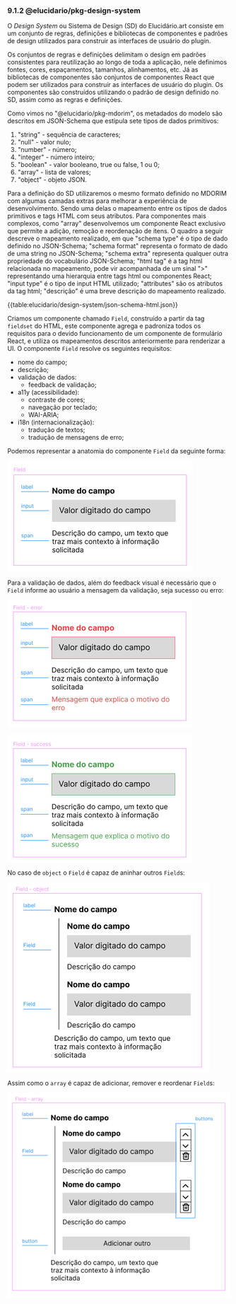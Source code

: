 ### 9.1.2 @elucidario/pkg-design-system

O _Design System_ ou Sistema de Design (SD) do Elucidário.art consiste em um conjunto de regras, definições e bibliotecas de componentes e padrões de design utilizados para construir as interfaces de usuário do plugin.

Os conjuntos de regras e definições delimitam o design em padrões consistentes para reutilização ao longo de toda a aplicação, nele definimos fontes, cores, espaçamentos, tamanhos, alinhamentos, etc. Já as bibliotecas de componentes são conjuntos de componentes React que podem ser utilizados para construir as interfaces de usuário do plugin. Os componentes são construídos utilizando o padrão de design definido no SD, assim como as regras e definições.

Como vimos no "@elucidario/pkg-mdorim", os metadados do modelo são descritos em JSON-Schema que estipula sete tipos de dados primitivos:

1. "string" - sequência de caracteres;
2. "null" - valor nulo;
3. "number" - número;
4. "integer" - número inteiro;
5. "boolean" - valor booleano, true ou false, 1 ou 0;
6. "array" - lista de valores;
7. "object" - objeto JSON.

Para a definição do SD utilizaremos o mesmo formato definido no MDORIM com algumas camadas extras para melhorar a experiência de desenvolvimento. Sendo uma delas o mapeamento entre os tipos de dados primitivos e tags HTML com seus atributos. Para componentes mais complexos, como "array" desenvolvemos um componente React exclusivo que permite a adição, remoção e reordenação de itens. O quadro a seguir descreve o mapeamento realizado, em que "schema type" é o tipo de dado definido no JSON-Schema; "schema format" representa o formato de dado de uma string no JSON-Schema; "schema extra" representa qualquer outra propriedade do vocabulário JSON-Schema; "html tag" é a tag html relacionada no mapeamento, pode vir acompanhada de um sinal ">" representando uma hierarquia entre tags html ou componentes React; "input type" é o tipo de input HTML utilizado; "attributes" são os atributos da tag html; "descrição" é uma breve descrição do mapeamento realizado.

{{table:elucidario/design-system/json-schema-html.json}}

<!-- Como o JSON-Schema não foi criado para ser utilizado por usuários finais, mas sim por desenvolvedores e máquinas, o vocabulário não possui suporte para localização das strings "title" e "description", portanto no JSON-Schema essas propriedades devem ser escritas em inglês, logo não podemos utilizá-las para gerar a UI, uma vez que devemos dar suporte à outros idiomas como português e espanhol. Para resolver esse problema, criamos um arquivo JSON paralelo que mapeia cada propriedade do MDORIM à um objeto que permite a internacionalização dos textos para a UI, como o nome da propriedade, descrição, mensagens de erro e sucesso, etc. Este objeto também contém uma propriedade "component" que permite a definição de um componente React específico para a renderização desta propriedade no MDORIM, essa função é útil no caso de algumas exceções em que não foi utilizado o mapeamento padrão (json-schema -> HTML), mas sim foi realizada a criação de um componente próprio para renderização e edição desta propriedade. Este objeto pode ser descrito em JSON-Schema da seguinte forma:

**Quadro X - JSON-UI: Esquema declarativo para mapeamento de modelos de dados definidos em JSON-Schema e Interfaces de Usuário**

{{code:../../../../../packages/mdorim/src/schemas/json-ui/schema.json}}

Fonte: Elaborado pelo autor.

No quadro acima a propriedade "patternProperties" define o padrão de nome de cada propriedade do MDORIM para o mapeamento, no caso utilizamos o padrão Regex[^1] **^[a-z][a-z0-9_]\*$**, em que:

-   "^[a-z]" - a propriedade deve iniciar com uma letra minúscula;
-   "[a-z0-9_]\*$" - a propriedade pode conter letras minúsculas, números e o caractere "\_";

A propriedade "component" é opcional, caso não seja definida, o componente será inferido pelo tipo de dado utilizado.

Dessa forma, o metadado "identified_by" do MDORIM pode ser descrito da seguinte forma:

{{code:../../../../../packages/mdorim/src/translations/identified_by.json}} -->

Criamos um componente chamado `Field`, construído a partir da tag `fieldset` do HTML, este componente agrega e padroniza todos os requisitos para o devido funcionamento de um componente de formulário React, e utiliza os mapeamentos descritos anteriormente para renderizar a UI. O componente `Field` resolve os seguintes requisitos:

-   nome do campo;
-   descrição;
-   validação de dados:
    -   feedback de validação;
-   a11y (acessibilidade):
    -   contraste de cores;
    -   navegação por teclado;
    -   WAI-ARIA;
-   i18n (internacionalização):
    -   tradução de textos;
    -   tradução de mensagens de erro;

Podemos representar a anatomia do componente `Field` da seguinte forma:

![Anatomia do componente `Field`](./anatomia-Field.png)

Para a validação de dados, além do feedback visual é necessário que o `Field` informe ao usuário a mensagem da validação, seja sucesso ou erro:

![Feedback de erro do componente `Field`](./anatomia-Field-error.png)

![Feedback de sucesso do componente `Field`](./anatomia-Field-success.png)

No caso de `object` o `Field` é capaz de aninhar outros `Field`s:

![Anatomia do componente `Field` com `object`](./anatomia-Field-object.png)

Assim como o `array` é capaz de adicionar, remover e reordenar `Field`s:

![Anatomia do componente `Field` com `array`](./anatomia-Field-array.png)
